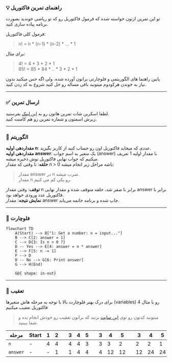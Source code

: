 ### 💡 راهنمای تمرین فاکتوریل

تو این تمرین ازتون خواسته شده که فرمول فاکتوریل رو که تو ریاضی خوندید بصورت برنامه پیاده سازی کنید.

فرمول کلی فاکتوریل:

> n! = n \* (n-1) \* (n-2) \* ... \* 1

برای مثال:

> 4! = 4 \* 3 \* 2 \* 1  
> 85! = 85 \* 84 \* .. \* 3 \* 2 \* 1

پایین راهنما های الگوریتمی و فلوچارتی براتون آورده شده. ولی اگه حس میکنید بدون نیاز به خوندن هرکودوم میتونید باقی مساله رو حل کنید شروع به کد زدن کنید.

<hr/>

### ✅ ارسال تمرین

لطفا اسکرین شات تمرین هاتون رو به [این لینک](https://github.com/hayyaun/kids/discussions/4) بفرستید.  
زیرش اسمتون و شماره تمرین رو هم کامنت کنید.

<hr/>

### 🧠 الگوریتم

**مقداردهی اولیه n**: عددی که میخاید فاکتوریل اون رو حساب کنید از کاربر بگیرید.  
**مقداردهی اولیه answer**: یک متغیر به اسم جواب (answer) با مقدار اولیه 1 تعریف میکنیم که جواب نهایی فاکتوریل توش ذخیره میشه.  
**حلقه**: تا وقتی که مقدار n > 0 باشه مراحل زیر انجام میشه:

> مقدار answer در n ضرب میشه.  
> مقدار n رو یکی کم می کنیم.

**توقف**: وقتی مقدار n برابر با صفر شد، حلقه متوقف شده و مقدار نهایی answer برابر با فاکتوریل عدد ورودی خواهد بود.  
**نمایش نتیجه**: مقدار answer چاپ شده و برنامه خاتمه می‌یابد.

<hr/>

### 🔀 فلوچارت

```mermaid
flowchart TD
    A(Start) --> B["1: Get a number: n = input..."]
    B --> C[2: answer = 1]
    C --> D{3: Is n > 0 ?}
    D -- Yes --> E[4: answer = n * answer]
    E --> F[5: n -= 1]
    F --> D
    D -- No --> G[6: Print answer]
    G --> H(End)

    G@{ shape: in-out}
```

<hr/>

### 👣 تعقیب

برای درک بهتر فلوچارت بالا با توجه به مرحله هاش متغیرها (variables) رو با مثال 4 فاکتوریل تعقیب میکنیم

> میتونید کدتون رو توی [این سایت](https://pythontutor.com/render.html#mode=edit) بزنید که براتون تعقیب رو خودش انجام بده و شما ببینید.

| مرحله    | Start | 1   | 2   |     | 3   | 4   | 5   |     | 3   | 4   | 5   |     | 3   | 4   | 5   |     | 3   | 4   | 5   |     | 3   | 6   | End    |
| -------- | ----- | --- | --- | --- | --- | --- | --- | --- | --- | --- | --- | --- | --- | --- | --- | --- | --- | --- | --- | --- | --- | --- | ------ |
| `n`      | -     | 4   | 4   |     | 4   | 4   | 3   |     | 3   | 3   | 2   |     | 2   | 2   | 1   |     | 1   | 1   | 0   |     | 0   | 0   | 0      |
| `answer` | -     | -   | 1   |     | 1   | 4   | 4   |     | 4   | 12  | 12  |     | 12  | 24  | 24  |     | 24  | 24  | 24  |     | 24  | 24  | **24** |
